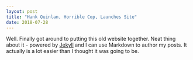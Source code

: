 ```yaml
---
layout: post
title: "Hank Quinlan, Horrible Cop, Launches Site"
date: 2018-07-28
---
```


Well. Finally got around to putting this old website together. Neat thing about it - powered by [Jekyll](http://jekyllrb.com) and I can use Markdown to author my posts. It actually is a lot easier than I thought it was going to be.
